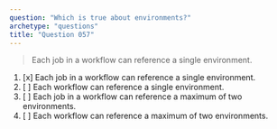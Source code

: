 ```yaml
---
question: "Which is true about environments?"
archetype: "questions"
title: "Question 057"
---
```


> Each job in a workflow can reference a single environment.
1. [x] Each job in a workflow can reference a single environment.
1. [ ] Each workflow can reference a single environment.
1. [ ] Each job in a workflow can reference a maximum of two environments.
1. [ ] Each workflow can reference a maximum of two environments.
